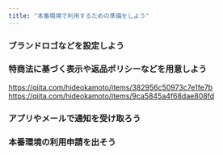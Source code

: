 ```yaml
---
title: "本番環境で利用するための準備をしよう"
---
```




### ブランドロゴなどを設定しよう


### 特商法に基づく表示や返品ポリシーなどを用意しよう

https://qiita.com/hideokamoto/items/382956c50973c7e1fe7b
https://qiita.com/hideokamoto/items/9ca5845a4f68dae808fd
### アプリやメールで通知を受け取ろう

### 本番環境の利用申請を出そう
